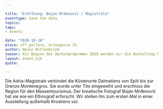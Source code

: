 ```yaml
---

title: "Eröffnung: Bojan Mrđenović / Magistrala"
eventtype: Save the date
topics:
tags:
- events

date: "2020-10-18"
place: off_gallery, Griesgasse 31
author: Heinz Wittenbrink
teaser: Als Beginn des Herbstprogramms 2020 werden wir die Austellung Magistrala mit Bildern von Bojan Mrđenović eröffnen.
layout: event.njk
quote:

---
```


Die Adria-Magistrale verbindet die Küstenorte Dalmatiens von Split bis zur Grenze Montenegros. Sie wurde unter Tito eingeweiht und erschloss die Region für den Massentourismus. Der kroatische Fotograf Bojan Mrđenović hat sie wie ein Ethnograf erforscht. Wir stellen ihn zum ersten Mal in einer Ausstellung außerhalb Kroatiens vor.
